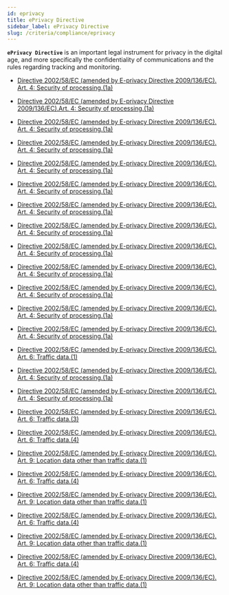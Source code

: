 ```yaml
---
id: eprivacy
title: ePrivacy Directive
sidebar_label: ePrivacy Directive
slug: /criteria/compliance/eprivacy
---
```


**`ePrivacy Directive`** is an important legal instrument
for privacy in the digital age,
and more specifically the confidentiality
of communications
and the rules regarding tracking
and monitoring.

- [Directive 2002/58/EC (amended by E-privacy Directive 2009/136/EC). Art. 4: Security of processing.(1a)](/criteria/requirements/210)

- [Directive 2002/58/EC (amended by E-privacy Directive 2009/136/EC).Art. 4: Security of processing.(1a)](/criteria/requirements/265)

- [Directive 2002/58/EC (amended by E-privacy Directive 2009/136/EC). Art. 4: Security of processing.(1a)](/criteria/requirements/156)

- [Directive 2002/58/EC (amended by E-privacy Directive 2009/136/EC). Art. 4: Security of processing.(1a)](/criteria/requirements/083)

- [Directive 2002/58/EC (amended by E-privacy Directive 2009/136/EC). Art. 4: Security of processing.(1a)](/criteria/requirements/320)

- [Directive 2002/58/EC (amended by E-privacy Directive 2009/136/EC). Art. 4: Security of processing.(1a)](/criteria/requirements/177)

- [Directive 2002/58/EC (amended by E-privacy Directive 2009/136/EC). Art. 4: Security of processing.(1a)](/criteria/requirements/375)

- [Directive 2002/58/EC (amended by E-privacy Directive 2009/136/EC). Art. 4: Security of processing.(1a)](/criteria/requirements/329)

- [Directive 2002/58/EC (amended by E-privacy Directive 2009/136/EC). Art. 4: Security of processing.(1a)](/criteria/requirements/300)

- [Directive 2002/58/EC (amended by E-privacy Directive 2009/136/EC). Art. 4: Security of processing.(1a)](/criteria/requirements/180)

- [Directive 2002/58/EC (amended by E-privacy Directive 2009/136/EC). Art. 4: Security of processing.(1a)](/criteria/requirements/185)

- [Directive 2002/58/EC (amended by E-privacy Directive 2009/136/EC). Art. 4: Security of processing.(1a)](/criteria/requirements/176)

- [Directive 2002/58/EC (amended by E-privacy Directive 2009/136/EC). Art. 4: Security of processing.(1a)](/criteria/requirements/183)

- [Directive 2002/58/EC (amended by E-privacy Directive 2009/136/EC). Art. 6: Traffic data.(1)](/criteria/requirements/183)

- [Directive 2002/58/EC (amended by E-privacy Directive 2009/136/EC). Art. 4: Security of processing.(1a)](/criteria/requirements/181)

- [Directive 2002/58/EC (amended by E-privacy Directive 2009/136/EC). Art. 4: Security of processing.(1a)](/criteria/requirements/261)

- [Directive 2002/58/EC (amended by E-privacy Directive 2009/136/EC). Art. 6: Traffic data.(3)](/criteria/requirements/312)

- [Directive 2002/58/EC (amended by E-privacy Directive 2009/136/EC). Art. 6: Traffic data.(4)](/criteria/requirements/315)

- [Directive 2002/58/EC (amended by E-privacy Directive 2009/136/EC). Art. 9: Location data other than traffic data.(1)](/criteria/requirements/315)

- [Directive 2002/58/EC (amended by E-privacy Directive 2009/136/EC). Art. 6: Traffic data.(4)](/criteria/requirements/189)

- [Directive 2002/58/EC (amended by E-privacy Directive 2009/136/EC). Art. 9: Location data other than traffic data.(1)](/criteria/requirements/189)

- [Directive 2002/58/EC (amended by E-privacy Directive 2009/136/EC). Art. 6: Traffic data.(4)](/criteria/requirements/310)

- [Directive 2002/58/EC (amended by E-privacy Directive 2009/136/EC). Art. 9: Location data other than traffic data.(1)](/criteria/requirements/310)

- [Directive 2002/58/EC (amended by E-privacy Directive 2009/136/EC). Art. 6: Traffic data.(4)](/criteria/requirements/343)

- [Directive 2002/58/EC (amended by E-privacy Directive 2009/136/EC). Art. 9: Location data other than traffic data.(1)](/criteria/requirements/343)
